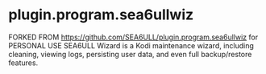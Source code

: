 # plugin.program.sea6ullwiz
FORKED FROM https://github.com/SEA6ULL/plugin.program.sea6ullwiz for PERSONAL USE
SEA6ULL Wizard is a Kodi maintenance wizard, including cleaning, viewing logs, persisting user data, and even full backup/restore features.
